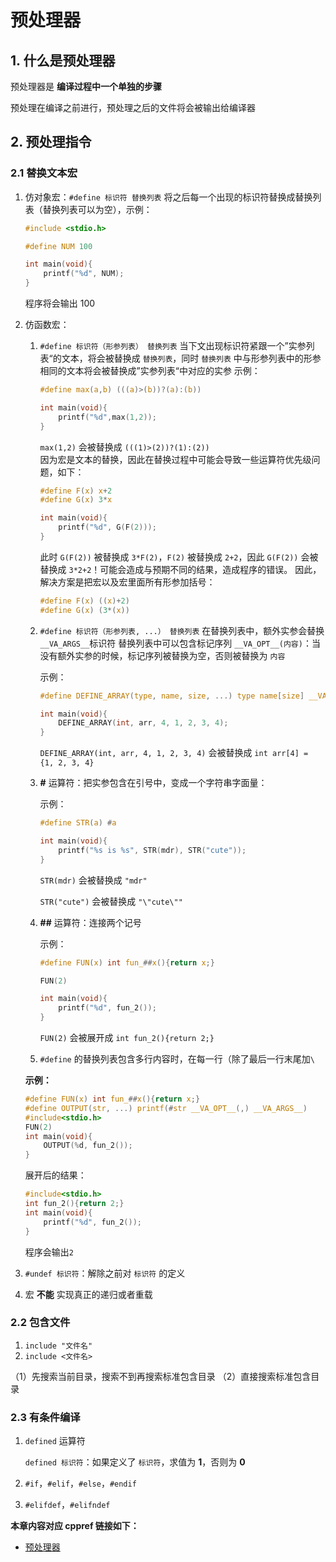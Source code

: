 # 预处理器

## 1. 什么是预处理器

预处理器是 **编译过程中一个单独的步骤**

预处理在编译之前进行，预处理之后的文件将会被输出给编译器

## 2. 预处理指令

### 2.1 替换文本宏

1. 仿对象宏：`#define 标识符 替换列表` 将之后每一个出现的标识符替换成替换列表（替换列表可以为空），示例：

   ```c
   #include <stdio.h>

   #define NUM 100

   int main(void){
       printf("%d", NUM);
   }
   ```

   程序将会输出 100

2. 仿函数宏：

   1. `#define 标识符（形参列表） 替换列表`
      当下文出现标识符紧跟一个”实参列表“的文本，将会被替换成 `替换列表`，同时 `替换列表` 中与形参列表中的形参相同的文本将会被替换成”实参列表“中对应的实参
      示例：

      ```c
      #define max(a,b) (((a)>(b))?(a):(b))

      int main(void){
          printf("%d",max(1,2));
      }
      ```

      `max(1,2)` 会被替换成 `(((1)>(2))?(1):(2))`  
      因为宏是文本的替换，因此在替换过程中可能会导致一些运算符优先级问题，如下：

      ```c
      #define F(x) x+2
      #define G(x) 3*x

      int main(void){
          printf("%d", G(F(2)));
      }
      ```

      此时 `G(F(2))` 被替换成 `3*F(2)`，`F(2)` 被替换成 `2+2`，因此 `G(F(2))` 会被替换成 `3*2+2`！可能会造成与预期不同的结果，造成程序的错误。
      因此，解决方案是把宏以及宏里面所有形参加括号：

      ```c
      #define F(x) ((x)+2)
      #define G(x) (3*(x))
      ```

   2. `#define 标识符（形参列表, ...） 替换列表`
      在替换列表中，额外实参会替换 `__VA_ARGS__`标识符
      替换列表中可以包含标记序列 `__VA_OPT__(内容)`：当没有额外实参的时候，标记序列被替换为空，否则被替换为 `内容`

      示例：

      ```c
      #define DEFINE_ARRAY(type, name, size, ...) type name[size] __VA_OPT__(= { __VA_ARGS__ })

      int main(void){
          DEFINE_ARRAY(int, arr, 4, 1, 2, 3, 4);
      }
      ```

      `DEFINE_ARRAY(int, arr, 4, 1, 2, 3, 4)` 会被替换成 `int arr[4] = {1, 2, 3, 4}`

   3. **#** 运算符：把实参包含在引号中，变成一个字符串字面量：

      示例：

      ```c
      #define STR(a) #a

      int main(void){
          printf("%s is %s", STR(mdr), STR("cute"));
      }
      ```

      `STR(mdr)` 会被替换成 `"mdr"`

      `STR("cute")` 会被替换成 `"\"cute\""`

   4. **##** 运算符：连接两个记号

      示例：

      ```c
      #define FUN(x) int fun_##x(){return x;}

      FUN(2)

      int main(void){
          printf("%d", fun_2());
      }
      ```

      `FUN(2)` 会被展开成 `int fun_2(){return 2;}`

   5. `#define` 的替换列表包含多行内容时，在每一行（除了最后一行末尾加`\`

   **示例：**

   ```c
   #define FUN(x) int fun_##x(){return x;}
   #define OUTPUT(str, ...) printf(#str __VA_OPT__(,) __VA_ARGS__)
   #include<stdio.h>
   FUN(2)
   int main(void){
       OUTPUT(%d, fun_2());
   }
   ```

   展开后的结果：

   ```c
   #include<stdio.h>
   int fun_2(){return 2;}
   int main(void){
       printf("%d", fun_2());
   }
   ```

   程序会输出`2`

3. `#undef 标识符`：解除之前对 `标识符` 的定义
4. 宏 **不能** 实现真正的递归或者重载

### 2.2 包含文件

1. `include "文件名"`
2. `include <文件名>`

（1）先搜索当前目录，搜索不到再搜索标准包含目录
（2）直接搜索标准包含目录

### 2.3 有条件编译

1. `defined` 运算符

   `defined 标识符`：如果定义了 `标识符`，求值为 **1**，否则为 **0**

2. `#if`，`#elif`，`#else`，`#endif`
3. `#elifdef`，`#elifndef`

**本章内容对应 cppref 链接如下：**

- [预处理器](https://zh.cppreference.com/w/c/preprocessor)
